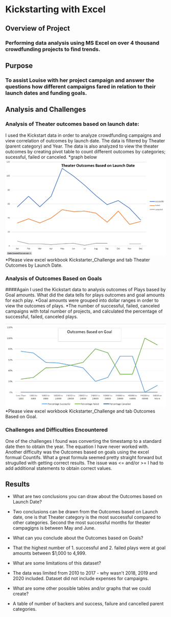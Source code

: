 # Kickstarting with Excel

## Overview of Project
### Performing data analysis using MS Excel on over 4 thousand crowdfunding projects to find trends.

## Purpose
### To assist Louise with her project campaign and answer the questions how different campaigns fared in relation to their launch dates and funding goals.

## Analysis and Challenges

### Analysis of Theater outcomes based on launch date:
I used the Kickstart data in order to analyze crowdfunding campaigns and view correlation of outcomes by launch date.
The data is filtered by Theater (parent category) and Year. The data is also analyzed to view the theater outcomes by creating pivot table to count different outcomes by categories; sucessful, failed or canceled.
*graph below
![Theater_Outcomes_vs_Launch.png](Theater_Outcomes_vs_Launch.png)
*Please view excel workbook Kickstarter_Challenge and tab Theater Outcomes by Launch Date.

### Analysis of Outcomes Based on Goals
####Again I used the Kickstart data to analysis outcomes of Plays based by Goal amounts. What did the data tells for plays outcomes and goal amounts for each play.
*Goal amounts were grouped into dollar ranges in order to view the outcomes of plays.
*The number of successful, failed, canceled campaigns with total number of projects, and calculated the percentage of successful, failed, canceled plays.

![OutcomesGoals.png](OutcomesGoals.png)
*Please view excel workbook Kickstarter_Challenge and tab Outcomes Based on Goal.

### Challenges and Difficulties Encountered
One of the challenges I found was converting the timestamp to a standard date then to obtain the year. The equation I have never worked with. 
Another difficulty was the Outcomes based on goals using the excel formual Countifs. What a great formula seemed pretty straight forward but strugulled with getting correct results.  The issue was <= and/or >= I had to add additional statements to obtain correct values. 

## Results

- What are two conclusions you can draw about the Outcomes based on Launch Date?
- Two conclusions can be drawn from the Outcomes based on Launch date, one is that Theater category is the most successful compared to other categories. Second the most successful months for theater campagigns is between May and June. 


- What can you conclude about the Outcomes based on Goals?
- That the highest number of 1. successful and 2. failed plays were at goal amounts between $1,000 to 4,999.

- What are some limitations of this dataset? 
- The data was limited from 2010 to 2017 - why wasn't 2018, 2019 and 2020 included. Dataset did not include expenses for campaigns. 


- What are some other possible tables and/or graphs that we could create?  
- A  table of number of backers and success, failure and cancelled parent categories. 

